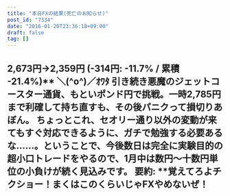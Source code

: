 ```yaml
---
title: "本日FXの結果(死亡のお知らせ)"
post_id: "7334"
date: "2016-01-20T23:36:18+09:00"
draft: false
tag: []
---
```



## 2,673円→2,359円 (-314円: -11.7% / 累積 -21.4%)** ＼(^o^)／ｵﾜﾀ 引き続き悪魔のジェットコースター通貨、もといポンド円で挑戦。一時2,785円まで利確して持ち直すも、その後パニクって損切りあぼん。  ちょっとこれ、セオリー通り以外の変動が来てもすぐ対応できるように、ガチで勉強する必要あるな……。ということで、今後数日は完全に実験目的の超小口トレードをやるので、1月中は数円～十数円単位の小負けが続く見込みです。 要約: **覚えてろよチクショー！まくはこのくらいじゃFXやめないぜ！
